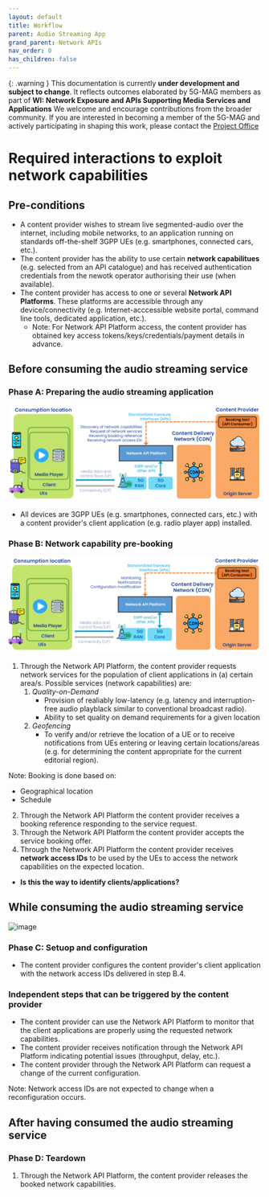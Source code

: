 ```yaml
---
layout: default
title: Workflow
parent: Audio Streaming App
grand_parent: Network APIs
nav_order: 0
has_children: false
---
```


{: .warning }
This documentation is currently **under development and subject to change**. It reflects outcomes elaborated by 5G-MAG members as part of **WI: Network Exposure and APIs Supporting Media Services and Applications**
We welcome and encourage contributions from the broader community. If you are interested in becoming a member of the 5G-MAG and actively participating in shaping this work, please contact the [Project Office](https://www.5g-mag.com/contact)

# Required interactions to exploit network capabilities
  
## Pre-conditions

* A content provider wishes to stream live segmented-audio over the internet, including mobile networks, to an application running on standards off-the-shelf 3GPP UEs (e.g. smartphones, connected cars, etc.).
* The content provider has the ability to use certain **network capabilitues** (e.g. selected from an API catalogue) and has received authentication credentials from the newotk operator authorising their use (when available).
* The content provider has access to one or several **Network API Platforms**. These platforms are accessible through any device/connectivity (e.g. Internet-acccessible website portal, command line tools, dedicated application, etc.).
  * Note: For Network API Platform access, the content provider has obtained key access tokens/keys/credentials/payment details in advance.
 
## Before consuming the audio streaming service

### Phase A: Preparing the audio streaming application
![image](./images/Workflow_Step_1.png)

* All devices are 3GPP UEs (e.g. smartphones, connected cars, etc.) with a content provider's client application (e.g. radio player app) installed.
 
### Phase B: Network capability pre-booking

![image](./images/Workflow_Step_2.png)

1. Through the Network API Platform, the content provider requests network services for the population of client applications in (a) certain area/s. Possible services (network capabilities) are:
   1. *Quality-on-Demand*
      * Provision of realiably low-latency (e.g. latency and interruption-free audio playblack similar to conventional broadcast radio).
      * Ability to set quality on demand requirements for a given location
   2. *Geofencing*
      * To verify and/or retrieve the location of a UE or to receive notifications from UEs entering or leaving certain locations/areas (e.g. for determining the content appropriate for the current editorial region).
        
Note: Booking is done based on:
 * Geographical location
 * Schedule

2. Through the Network API Platform the content provider receives a booking reference responding to the service request.
3. Through the Network API Platform the content provider accepts the service booking offer.
4. Through the Network API Platform the content provider receives **network access IDs** to be used by the UEs to access the network capabilities on the expected location.
  * **Is this the way to identify clients/applications?**
 
## While consuming the audio streaming service

![image](./images/Workflow_Step_3.png)

### Phase C: Setuop and configuration
* The content provider configures the content provider's client application with the network access IDs delivered in step B.4.

### Independent steps that can be triggered by the content provider
* The content provider can use the Network API Platform to monitor that the client applications are properly using the requested network capabilities.
* The content provider receives notification through the Network API Platform indicating potential issues (throughput, delay, etc.).
* The content provider through the Network API Platform can request a change of the current configuration.

Note: Network access IDs are not expected to change when a reconfiguration occurs.
 
## After having consumed the audio streaming service
### Phase D: Teardown
1. Through the Network API Platform, the content provider releases the booked network capabilities.
